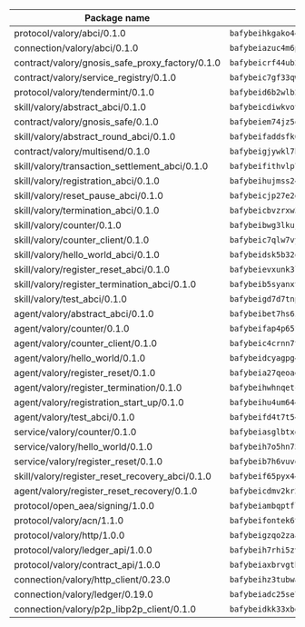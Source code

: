| Package name                                                  | Package hash                                                  |
| ------------------------------------------------------------- | ------------------------------------------------------------- |
| protocol/valory/abci/0.1.0                                    | `bafybeihkgako44fzgurcv4hgbems4ptdtosae4lopnnr75eczb6kx3x2lm` |
| connection/valory/abci/0.1.0                                  | `bafybeiazuc4m6pgz5t2giw64boylpenyuwq2ceqikod6p773drf7m4q7ea` |
| contract/valory/gnosis_safe_proxy_factory/0.1.0               | `bafybeicrf44ub2kauwxan3zfbdmeqb2ae7xhftwucevr7q42bwho5oqcoa` |
| contract/valory/service_registry/0.1.0                        | `bafybeic7gf33qwpfrvrugpb6jumvcy7737mkdt3cojeocn4az7s3rznube` |
| protocol/valory/tendermint/0.1.0                              | `bafybeid6b2wlb24g6d3godmqms44qvnpkhlvb27icotuobvnscmdmlhaha` |
| skill/valory/abstract_abci/0.1.0                              | `bafybeicdiwkvotgr4h2zulx5rsgxqid22d5greqqhgqadd2uqlmpioipem` |
| contract/valory/gnosis_safe/0.1.0                             | `bafybeiem74jz5qgzkxwt34wbdlo64cloaerjui2jme4svdtjx4nh6v2d2y` |
| skill/valory/abstract_round_abci/0.1.0                        | `bafybeifaddsfk6yyrdxjm3wlgwvddnrs6pxfrqvisdlejfg24eh3bxwh4m` |
| contract/valory/multisend/0.1.0                               | `bafybeigjywkl7hydjsrkogob3xebj2ifhqwmfhhxoeyrndzhhxi5u6amey` |
| skill/valory/transaction_settlement_abci/0.1.0                | `bafybeifithvlp75wa2cd25hmz5ppybehkbsb7n4cvclihrvibyk23yeg5a` |
| skill/valory/registration_abci/0.1.0                          | `bafybeihujmss24uafv7g57ozcqlrv7rzi75istz7fqgni2r7u2sadtx6gy` |
| skill/valory/reset_pause_abci/0.1.0                           | `bafybeicjp27e2gxtnveq73nkhqcyfp456jfu6pobixsdpu664nto7rg6xi` |
| skill/valory/termination_abci/0.1.0                           | `bafybeicbvzrxw33f4ktbigntyhoqirozx3lujmw4ezcth2vshawg26deeu` |
| skill/valory/counter/0.1.0                                    | `bafybeibwg3lkuj536tm7njlbfuslamsoqes62oshp3ad3fhlomqfk3wugu` |
| skill/valory/counter_client/0.1.0                             | `bafybeic7qlw7vyovllmu35rb3cag4afduemo6ulr7sfkxtwtrjhlb2a5cq` |
| skill/valory/hello_world_abci/0.1.0                           | `bafybeidsk5b32oa7bdlrhdxxs5ewyye36h5bm3ugw3zfc54b6enwfoxsky` |
| skill/valory/register_reset_abci/0.1.0                        | `bafybeievxunk3lrhu47prus3wmxeu4aezlaz77hz36jn6hisaeftv3fjxq` |
| skill/valory/register_termination_abci/0.1.0                  | `bafybeib5syanxt4v24rdmrpkyvys2w7t2xnqgv46a4eemqmp6rpxdqdkwq` |
| skill/valory/test_abci/0.1.0                                  | `bafybeigd7d7tnpo5mmn6clr72kwtutonyxe2pbbzzkhroqgrsp4h5yku7m` |
| agent/valory/abstract_abci/0.1.0                              | `bafybeibet7hs6ihznaiqy4wfwbbhdadqz7uc6m6mbnofttcswr54szg7rq` |
| agent/valory/counter/0.1.0                                    | `bafybeifap4p65f5pyee2ij7ng4xxje6vswutrmy7cszpfu4kmk5ehx2qwe` |
| agent/valory/counter_client/0.1.0                             | `bafybeic4crnn7t5ep6bsjrdste2tdbwoktftdhtooxeweypmujv5t7cmpi` |
| agent/valory/hello_world/0.1.0                                | `bafybeidcyagpg4wyoddikwnhz7gtrghwimenemwfo5ukp6kpv5ohkek3rm` |
| agent/valory/register_reset/0.1.0                             | `bafybeia27qeoaeyfbsvw6a2vxyg32es6lfeq76y2ejgixn3mmiiy4l47nq` |
| agent/valory/register_termination/0.1.0                       | `bafybeihwhnqetc6l3ecpexlgfwecj6vcau3fognomtbwqbrxpxbrue6xua` |
| agent/valory/registration_start_up/0.1.0                      | `bafybeihu4um644vvpdwdny52rceekmxv2cjv5iyttzzip74hbkm2phpxjy` |
| agent/valory/test_abci/0.1.0                                  | `bafybeifd4t7t54rfdmpxucwk6u3gxhvhrk3dcj5knvtogc5daxblvlayoq` |
| service/valory/counter/0.1.0                                  | `bafybeiasglbtxdxt7tuehgmyfuu3726yncfnlfcznensz7iz6mqozqpnqm` |
| service/valory/hello_world/0.1.0                              | `bafybeih7o5hn75ttyddsfmcsaqqsflmqwhmkipxkxyqe4rj7app4ele4vy` |
| service/valory/register_reset/0.1.0                           | `bafybeib7h6vuvgzxs7sjmqikpqg6n7sykdtdg5vt4wbljcgnmekgxk7d4e` |
| skill/valory/register_reset_recovery_abci/0.1.0               | `bafybeif65pyx44renahawbouignt7ls3lescyg74eugmmd3edtrne2cuhi` |
| agent/valory/register_reset_recovery/0.1.0                    | `bafybeicdmv2kr2wzvigkpqhf5xidw7t2fa3fjwi3zvo4plc6s5p7lw64gu` |
| protocol/open_aea/signing/1.0.0                               | `bafybeiambqptflge33eemdhis2whik67hjplfnqwieoa6wblzlaf7vuo44` |
| protocol/valory/acn/1.1.0                                     | `bafybeifontek6tvaecatoauiule3j3id6xoktpjubvuqi3h2jkzqg7zh7a` |
| protocol/valory/http/1.0.0                                    | `bafybeigzqo2zaakcjtzzsm6dh4x73v72xg6ctk6muyp5uq5ueb7y34fbxy` |
| protocol/valory/ledger_api/1.0.0                              | `bafybeih7rhi5zvfvwakx5ifgxsz2cfipeecsh7bm3gnudjxtvhrygpcftq` |
| protocol/valory/contract_api/1.0.0                            | `bafybeiaxbrvgtbdrh4lslskuxyp4awyr4whcx3nqq5yrr6vimzsxg5dy64` |
| connection/valory/http_client/0.23.0                          | `bafybeihz3tubwado7j3wlivndzzuj3c6fdsp4ra5r3nqixn3ufawzo3wii` |
| connection/valory/ledger/0.19.0                               | `bafybeiadc25se7dgnn4mufztwpzdono4xsfs45qknzdqyi3gckn6ccuv44` |
| connection/valory/p2p_libp2p_client/0.1.0                     | `bafybeidkk33xbga54szmitk6uwsi3ef56hbbdbuasltqtiyki34hgfpnxa` |
